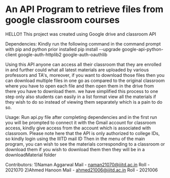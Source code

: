 # An API Program to retrieve files from google classroom courses
HELLO!!
This project was created using Google drive and classroom API

Dependencies:
Kindly run the following command in the command prompt with pip and python prior installed
pip install --upgrade google-api-python-client google-auth-httplib2 google-auth-oauthlib

Using this API anyone can access all their classroom that they are enrolled in and further could what all latest materials are
uploaded by various professors and TA's, moreover, if you want to download those files then you can download multiple files in
one go as compared to the original classroom where you have to open each file and then open them in the drive from there you have to 
download them. we have simplified this process to one step only also students can easily in a list format view all the materials 
if they wish to do so instead of viewing them separately which is a pain to do so.

Usage:
Run api.py file after completing dependencies and in the first run you will be prompted to connect it with the Gmail account for classroom
access, kindly give access from the account which is associated with classroom.
Please note here that the API is only authorized to college IDs, so kindly login using the IIITD mail ID
Then in the menu of the main program, you can wish to see the materials corresponding to a classroom or download them if you wish
to download them then they will be in a downloadMaterial folder

Contributors:
1)Naman Aggarwal
Mail - naman21070@iiitd.ac.in
Roll - 2021070
2)Ahmed Hanoon
Mail - ahmed21006@iiitd.ac.in
Roll - 2021006
